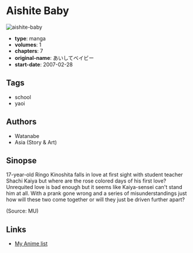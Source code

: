 # Aishite Baby

![aishite-baby](https://cdn.myanimelist.net/images/manga/2/81694.jpg)

-   **type**: manga
-   **volumes**: 1
-   **chapters**: 7
-   **original-name**: あいしてベイビー
-   **start-date**: 2007-02-28

## Tags

-   school
-   yaoi

## Authors

-   Watanabe
-   Asia (Story & Art)

## Sinopse

17-year-old Ringo Kinoshita falls in love at first sight with student teacher Shachi Kaiya but where are the rose colored days of his first love? Unrequited love is bad enough but it seems like Kaiya-sensei can't stand him at all. With a prank gone wrong and a series of misunderstandings just how will these two come together or will they just be driven further apart?

(Source: MU)

## Links

-   [My Anime list](https://myanimelist.net/manga/46246/Aishite_Baby)
